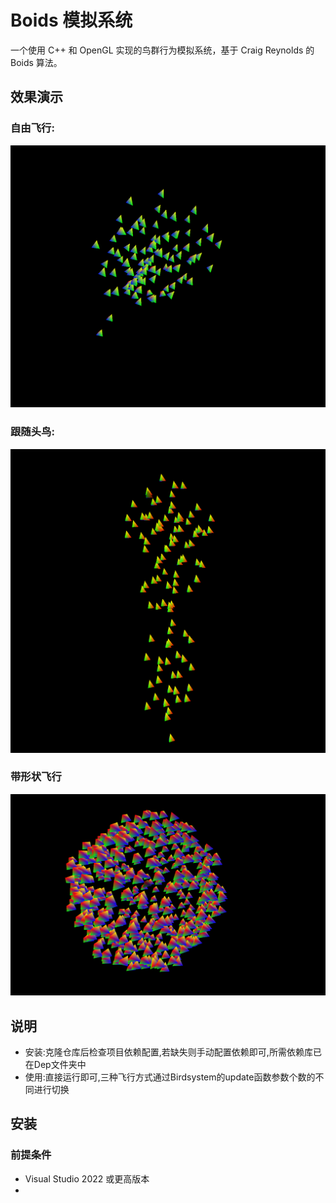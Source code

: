 # Boids 模拟系统

一个使用 C++ 和 OpenGL 实现的鸟群行为模拟系统，基于 Craig Reynolds 的 Boids 算法。

## 效果演示

### 自由飞行:

![屏幕截图 2025-09-14 220140.png](./Picture/Free.png)

### 跟随头鸟:

![屏幕截图 2025-09-14 220059.png](./Picture/Follow.png)

### 带形状飞行

![屏幕截图 2025-09-14 215545.png](./Picture/Shape.png)

## 说明

- 安装:克隆仓库后检查项目依赖配置,若缺失则手动配置依赖即可,所需依赖库已在Dep文件夹中
- 使用:直接运行即可,三种飞行方式通过Birdsystem的update函数参数个数的不同进行切换

## 安装

### 前提条件

- Visual Studio 2022 或更高版本
- 
